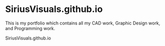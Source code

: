 # SiriusVisuals.github.io
This is my portfolio which contains all my CAD work, Graphic Design work, and Programming work.

SiriusVisuals.github.io
